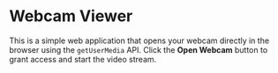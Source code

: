 # Webcam Viewer

This is a simple web application that opens your webcam directly in the browser using the `getUserMedia` API. Click the **Open Webcam** button to grant access and start the video stream.


